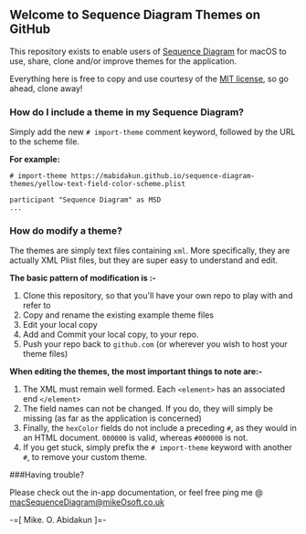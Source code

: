 ## Welcome to Sequence Diagram Themes on GitHub

This repository exists to enable users of 
[Sequence Diagram](https://itunes.apple.com/gb/app/sequence-diagram/id1195426709?mt=12) for macOS to use, share, clone and/or improve themes for the application.

Everything here is free to copy and use courtesy of the [MIT license](https://mabidakun.github.io/sequence-diagram-themes/LICENSE), so go ahead, clone away!

### How do I include a theme in my Sequence Diagram?

Simply add the new `# import-theme` comment keyword, followed by the URL to the scheme file.

**For example:**

```
# import-theme https://mabidakun.github.io/sequence-diagram-themes/yellow-text-field-color-scheme.plist

participant "Sequence Diagram" as MSD
...

```

### How do modify a theme?

The themes are simply text files containing `xml`. More specifically, they are actually XML Plist files, but they are super easy to understand and edit.

**The basic pattern of modification is :-**

1. Clone this repository, so that you'll have your own repo to play with and refer to
2. Copy and rename the existing example theme files
3. Edit your local copy
4. Add and Commit your local copy, to your repo.
5. Push your repo back to `github.com` (or wherever you wish to host your theme files)


**When editing the themes, the most important things to note are:-**

   1. The XML must remain well formed. Each `<element>` has an associated end `</element>`
   2. The field names can not be changed. If you do, they will simply be missing (as far as the application is concerned)
   3. Finally, the `hexColor` fields do not include a preceding `#`, as they would in an HTML document. `000000` is valid, whereas `#000000` is not.
   4. If you get stuck, simply prefix the `# import-theme` keyword with another `#`, to remove your custom theme.

###Having trouble? 

Please check out the in-app documentation, or feel free ping me @ [macSequenceDiagram@mikeOsoft.co.uk](macSequenceDiagram@mikeOsoft.co.uk)


-=[ Mike. O. Abidakun ]=-